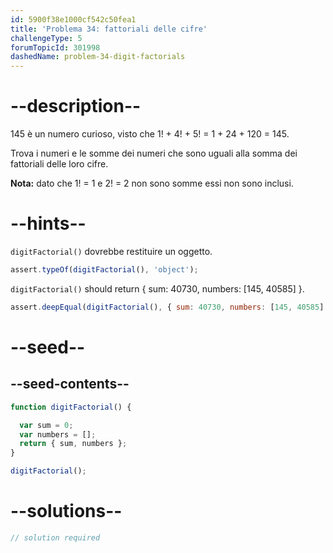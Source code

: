 ```yaml
---
id: 5900f38e1000cf542c50fea1
title: 'Problema 34: fattoriali delle cifre'
challengeType: 5
forumTopicId: 301998
dashedName: problem-34-digit-factorials
---
```


# --description--

145 è un numero curioso, visto che 1! + 4! + 5! = 1 + 24 + 120 = 145.

Trova i numeri e le somme dei numeri che sono uguali alla somma dei fattoriali delle loro cifre.

**Nota:** dato che 1! = 1 e 2! = 2 non sono somme essi non sono inclusi.

# --hints--

`digitFactorial()` dovrebbe restituire un oggetto.

```js
assert.typeOf(digitFactorial(), 'object');
```

`digitFactorial()` should return { sum: 40730, numbers: [145, 40585] }.

```js
assert.deepEqual(digitFactorial(), { sum: 40730, numbers: [145, 40585] });
```

# --seed--

## --seed-contents--

```js
function digitFactorial() {

  var sum = 0;
  var numbers = [];
  return { sum, numbers };
}

digitFactorial();
```

# --solutions--

```js
// solution required
```
